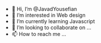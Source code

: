 - 👋 Hi, I’m @JavadYousefian
- 👀 I’m interested in Web design
- 🌱 I’m currently learning Javascript
- 💞️ I’m looking to collaborate on ...
- 📫 How to reach me ...

<!---
JavadYousefian/JavadYousefian is a ✨ special ✨ repository because its `README.md` (this file) appears on your GitHub profile.
You can click the Preview link to take a look at your changes.
--->
